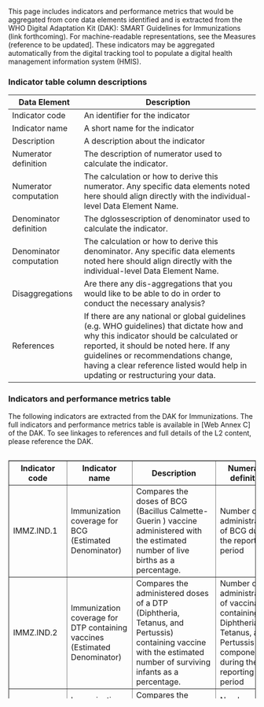 This page includes indicators and performance metrics that would be
aggregated from core data elements identified and is extracted from the WHO Digital Adaptation Kit (DAK): SMART Guidelines for Immunizations (link forthcoming). For machine-readable representations, see the Measures (reference to be updated].
These indicators may be aggregated automatically from the digital tracking tool to populate a
digital health management information system (HMIS). 

### Indicator table column descriptions

| Data Element | Description |
|----|----|
|Indicator code|An identifier for the indicator|
|Indicator name|A short name for the indicator|
|Description|A description about the indicator|
|Numerator definition|The description of numerator used to calculate the indicator.|
|Numerator computation|The calculation or how to derive this numerator. Any specific data elements noted here should align directly with the individual-level Data Element Name.|
|Denominator definition|The dglossescription of denominator used to calculate the indicator.|
|Denominator computation|The calculation or how to derive this denominator. Any specific data elements noted here should align directly with the individual-level Data Element Name.|
|Disaggregations|Are there any dis-aggregations that you would like to be able to do in order to conduct the necessary analysis?|
|References|If there are any national or global guidelines (e.g. WHO guidelines) that dictate how and why this indicator should be calculated or reported, it should be noted here. If any guidelines or recommendations change, having a clear reference listed would help in updating or restructuring your data.|

### Indicators and performance metrics table
The following indicators are extracted from the DAK for Immunizations. The full indicators and performance metrics table is available in [Web Annex C] of the DAK. To see linkages to references and full details of the L2 content, please reference the DAK. 

<div style=" width: 100%; height: 500px; overflow: scroll;">
  <table border="1" class="dataframe table table-striped table-bordered">
    <thead style="position: sticky;top: 0;z-index: 100;background-color: white;">
      <thead>
        <tr>
          <th>Indicator code</th>
          <th>Indicator name</th>
          <th>Description</th>
          <th>Numerator definition</th>
          <th>Numerator computation</th>
          <th>Denominator definition</th>
          <th>Denominator computation</th>
          <th>Disaggregation</th>
        </tr>
      </thead>
    <tbody>
      <tr>
        <td>IMMZ.IND.1</td>
        <td>Immunization coverage for BCG (Estimated Denominator)</td>
        <td>Compares the doses of BCG (Bacillus Calmette-Guerin ) vaccine administered with the estimated number of live births as a percentage.</td>
        <td>Number of administrations of BCG during the reporting period</td>
        <td>COUNT immunization events WHERE "vaccine code" is a "BCG Vaccine" (IMMZ.Z1.DE1) AND "status code" = completed AND "vaccine administration date" during reporting period</td>
        <td>Estimated number of live births.</td>
        <td>PARAMETER number of live births</td>
        <td>Administrative Area; Sex</td>
      </tr>
      <tr>
        <td>IMMZ.IND.2</td>
        <td>Immunization coverage for DTP containing vaccines (Estimated Denominator)</td>
        <td>Compares the administered doses of a DTP (Diphtheria, Tetanus, and Pertussis) containing vaccine with the estimated number of surviving infants as a percentage.</td>
        <td>Number of administrations of vaccinations containing a Diphtheria, Tetanus, and Pertussis component during the reporting period</td>
        <td>COUNT immunization events WHERE "vaccine code" is a DTP Vaccine (IMMZ.Z1.DE24) AND "status code" = completed AND vaccine "administration date" during reporting period</td>
        <td>Estimated number of surviving infants.</td>
        <td>PARAMETER surviving number of infants</td>
        <td>Dose Number - 1, 2, or 3; Age Group - &lt; 1 year or &gt;1 year; Administrative Area; Sex</td>
      </tr>
      <tr>
        <td>IMMZ.IND.3</td>
        <td>Immunization coverage for HepB containing vaccines birth dose (estimated denominator)</td>
        <td>Compares the administered doses of Hepatitis B (HepB) containing vaccine given at birth (dose sequence 0) with the number of live births.</td>
        <td>Number of administrations of vaccines containing a Hepatitis B component at birth (dose sequence 0)</td>
        <td>COUNT immunization events WHERE "vaccine code" is a HepB vaccine (IMMZ.Z1.DE6) AND "status code" = completed AND vaccine "administration date" during reporting period AND "dose number" = 0</td>
        <td>Estimated number of live births.</td>
        <td>PARAMETER number of live births</td>
        <td>Age Group - &lt;24 hours of Birth, &lt; 2 weeks; Administrative Area; Sex</td>
      </tr>
      <tr>
        <td>IMMZ.IND.4</td>
        <td>Immunization coverage for HepB containing vaccines (Estimated Denominator)</td>
        <td>Compares the administered doses of Hepatitis B (HepB) containing vaccine with the estimated number of live births (if dose sequence is 1 or 2) or number of surviving infants (for dose 3 - if given)</td>
        <td>Number of administrations of vaccinations containing a Hepatitis B component.</td>
        <td>COUNT immunization events WHERE "vaccine code" is a HepB vaccine (IMMZ.Z1.DE6) AND "status code" = completed AND vaccine "administration date" during reporting period AND "dose number" &gt; 0</td>
        <td>Estimated number of surviving infants</td>
        <td>PARAMETER number of surviving infants (see comments)</td>
        <td>Dose Sequence - 1, 2, or 3; Age Group - &lt;1 year or &gt; 1year; Administrative Area; Sex</td>
      </tr>
      <tr>
        <td>IMMZ.IND.5</td>
        <td>Immunization coverage for inactivated polio containing vaccine (Estimated Denominator)</td>
        <td>Compares the administered doses of Inactivated Polio Virus (IPV) containing vaccines with the estimated number of surviving infants expressed as a percentage.</td>
        <td>Number of administrations of vaccinations using an inactivated polio vaccine (IPV) during the reporting period.</td>
        <td>COUNT immunization events WHERE "vaccine code" is a Inactivated Polio Vaccine (IMMZ.Z1.DE25) AND "status code" = completed AND vaccine "administration date" during reporting period</td>
        <td>Estimated number of surviving infants</td>
        <td>PARAMETER surviving number of infants</td>
        <td>Dose sequence - 1, 2, or 3; Age Group - &lt; 1 year or &gt; 1 year; Administrative Area; Sex</td>
      </tr>
      <tr>
        <td>IMMZ.IND.6</td>
        <td>Immunization coverage for oral polio containing vaccine birth doses (Estimated Denominator)</td>
        <td>Compares the administered doses of Oral Polio Virus (OPV) containing vaccines given at birth (dose sequence 0) with the number of live births. This indicator should only be used in contexts where an OPV birth dose is administered.</td>
        <td>Number of administrations of vaccinations using an oral polio vaccine (OPV) where the dose sequence is 0 (birth dose) during the reporting period.</td>
        <td>COUNT immunization events WHERE "vaccine code" is an Oral Polio Vaccine (IMMZ.Z1.DE26) AND "status code" = completed AND vaccine "administration date" during reporting period AND "dose number" = 0</td>
        <td>Estimated number of live births.</td>
        <td>PARAMETER number of live births</td>
        <td>Age Group - &lt;24 hours of birth, &lt; 2 weeks; Administrative Area; Sex</td>
      </tr>
      <tr>
        <td>IMMZ.IND.7</td>
        <td>Immunization coverage for non-birth doses of oral polio containing vaccine (Estimated Denominator)</td>
        <td>Compares the administered doses of Oral Polio Virus (OPV) containing vaccines which are non-birth doses (dose sequence &gt; 0) with the estimated number of surviving infants expressed as a percentage.</td>
        <td>Number of administrations of vaccinations using an oral polio vaccine (OPV) where the dose sequence &gt; 0, during the reporting period.</td>
        <td>COUNT immunization events WHERE "vaccine code" is an Oral Polio Vaccine (IMMZ.Z1.DE26) AND "status code" = completed AND vaccine "administration date" during reporting period AND "dose number" &gt; 0</td>
        <td>Estimated number of surviving infants</td>
        <td>PARAMETER surviving number of infants</td>
        <td>Dose sequence - 1, 2, or 3; Age Group - &lt; 1 year or &gt; 1 year; Administrative Area; Sex</td>
      </tr>
      <tr>
        <td>IMMZ.IND.8</td>
        <td>Immunization coverage for Measles containing vaccine (Estimated Denominator)</td>
        <td>Compares the administered doses of Measles Containing Vaccines (MCV) with the estimated number of surviving infants (if dose 1) or a country supplied denominator (if dose 2) expressed as a percentage.</td>
        <td>Number of administrations of vaccinations containing a Measles component during reporting period</td>
        <td>COUNT immunization events WHERE "vaccine code" is a Measles vaccine (IMMZ.Z1.DE9) and "status code" = completed and vaccine "administration date" during reporting period</td>
        <td>Estimated number of surviving infants (for dose 1) and country supplied denominator for dose sequence 2 (see comments)</td>
        <td>PARAMETER number of surviving infants (if Dose Sequence = 1) or PARAMETER of country supplied denominator (if Dose Sequence = 2)</td>
        <td>Dose Sequence - 1, 2; Age Group - &lt; 1 year or &gt; 1 year; Administrative Area; Sex</td>
      </tr>
      <tr>
        <td>IMMZ.IND.9</td>
        <td>Immunization coverage for HPV (Estimated Denominator)</td>
        <td>Compares the administered doses of Human Papillomavirus (HPV) containing vaccines with the country specified denominator for HPV coverage expressed as a percentage.</td>
        <td>Number of administrations of vaccines containing an HPV component during reporting period</td>
        <td>COUNT immunization events WHERE "vaccine code" is a HPV vaccine (IMMZ.Z1.DE7) AND "status code" = completed AND vaccine "administration date" during reporting period</td>
        <td>Country defined target population (see comments)</td>
        <td>PARAMETER country defined target population.</td>
        <td>Dose Sequence - 1, 2, or 3; Age Group - &lt;= 9 years, 9 - 14 years, &gt;= 15 years; Administrative Area; Sex</td>
      </tr>
      <tr>
        <td>IMMZ.IND.10</td>
        <td>Immunization coverage for Meningococcal containing vaccine (Estimated Denominator)</td>
        <td>Compares the administered doses of Meningococcal containing vaccine with the number of estimated surviving infants expressed as a percentage.</td>
        <td>Number of administrations of vaccines containing an Meningococcal component during reporting period</td>
        <td>COUNT immunization events WHERE "vaccine code" is a Meningococcal vaccine (IMMZ.Z1.DE10) AND "status code" = completed AND vaccine "administration date" during reporting period 3</td>
        <td>Estimated number of surviving infants</td>
        <td>PARAMETER number of surviving infants</td>
        <td>Dose Sequence - 1 or 2; Age Group - &lt; 1 year or &gt; 1 year; Administrative Area; Sex</td>
      </tr>
      <tr>
        <td>IMMZ.IND.11</td>
        <td>Immunization coverage for Pneumococcal containing vaccine (Estimated Denominator)</td>
        <td>Compares the administered doses of Pneumococcal containing vaccine with the number of surviving infants (with the exception of final dose which is country supplied denominator definition) expressed as a percentage</td>
        <td>Number of administrations of vaccines containing an Pneumococcal component during the reporting period.</td>
        <td>COUNT immunization events WHERE "vaccine code" is a Pneumococcal vaccine (IMMZ.Z1.DE13) AND "status code" = completed AND vaccine "administration date" during reporting period</td>
        <td>Estimated number of surviving infants (dose 1 and 2) or country supplied denominator definition (dose 3)</td>
        <td>PARAMETER number of surviving infants and PARAMETER of country supplied denominator (if dose sequence = 3)</td>
        <td>Dose Sequence - 1, 2, or 3; Age Group - &lt; 1 year or &gt; 1 year; Administrative Area; Sex</td>
      </tr>
      <tr>
        <td>IMMZ.IND.12</td>
        <td>Immunization coverage for Hemophilus containing vaccine (Estimated Denominator)</td>
        <td>Compares the administered doses of Haemophilus containing vaccine with the estimated number of surviving infants expressed as a percentage</td>
        <td>Number of administrations of vaccines containing an Haemophilus component during the reporting period.</td>
        <td>COUNT immunization events WHERE "vaccine code" is a Haemophilus vaccine (IMMZ.Z1.DE4) AND "status code" = completed AND vaccine "administration date" during reporting period</td>
        <td>Estimated number of surviving infants</td>
        <td>PARAMETER number of surviving infants.</td>
        <td>Age Group - &lt;1 year or &gt; 1 year; Administrative Area; Sex</td>
      </tr>
      <tr>
        <td>IMMZ.IND.13</td>
        <td>Immunization coverage for Rotavirus containing vaccines (Estimated Denominator)</td>
        <td>Compares the administered doses of rotavirus containing vaccine with the number of surviving infants expressed as a percentage</td>
        <td>Number of administrations of vaccines containing a rotavirus component during reporting period.</td>
        <td>COUNT immunization events WHERE "vaccine code" is a Rotavirus vaccine (IMMZ.Z1.DE16) AND "status code" = completed AND vaccine "administration date" during reporting period</td>
        <td>Estimated number of surviving infants</td>
        <td>PARAMETER number of surviving infants</td>
        <td>Dose Sequence - 1, 2, or 3; Age Group - &lt; 1 year or &gt; 1 year; Administrative Area; Sex</td>
      </tr>
      <tr>
        <td>IMMZ.IND.14</td>
        <td>Immunization coverage for Rubella containing vaccines (RCV) (Estimated Denominator)</td>
        <td>Compares the administered doses of rubella containing vaccine (RCV) with a country specified denominator expressed as a percentage.</td>
        <td>Number of administrations of vaccines containing a Rubella component during reporting period</td>
        <td>COUNT immunization events WHERE "vaccine code" is a Rubella vaccine (IMMZ.Z1.DE17) AND "status code" = completed AND vaccine "administration date" during reporting period</td>
        <td>Country defined target population (see comments)</td>
        <td>PARAMETER country defined target population.</td>
        <td>Age Group - &lt; 9 months, 9 - 18 months, 18 months - 15 years, &gt; 15 years; Administrative Area; Sex</td>
      </tr>
      <tr>
        <td>IMMZ.IND.15</td>
        <td>Immunization coverage for Varicella vaccinations (Estimated Denominator)</td>
        <td>Compares the administered doses of varicella containing vaccine with a country specified denominator expressed as a percentage.</td>
        <td>Number of administrations of vaccines containing a varicella component during reporting period</td>
        <td>COUNT immunization events WHERE "vaccine code" is a Varicella vaccine (IMMZ.Z1.DE22) AND "status code" = completed AND vaccine "administration date" during reporting period</td>
        <td>Country defined denominator (no guidance on JRF)</td>
        <td>PARAMETER country defined target population.</td>
        <td>Dose Sequence - 1 or 2; Age Group - &lt; 12 months, 12 - 18 months, 18 - 36 months, 36 months - 12 years or &gt; 12 years; Administrative Area; Sex</td>
      </tr>
      <tr>
        <td>IMMZ.IND.16</td>
        <td>Immunization coverage for Diphtheria containing vaccine boosters (Estimated Denominator)</td>
        <td>Compares the administered booster doses (4, 5, 6) for diphtheria containing vaccine with a country specified denominator expressed as a percentage.</td>
        <td>Number of administrations of booster vaccines containing a diphtheria component during the reporting period.</td>
        <td>COUNT immunization events WHERE "vaccine code" is a Diphtheria vaccine (IMMZ.Z1.DE3) AND "status code" = completed AND vaccine "administration date" during reporting period AND "dose number" &gt; 3</td>
        <td>Country defined target population (see comments)</td>
        <td>PARAMETER country defined target population.</td>
        <td>Dose Sequence - 4, 5, or 6; Administrative Area; Sex</td>
      </tr>
      <tr>
        <td>IMMZ.IND.17</td>
        <td>Immunization coverage for Pertussis containing vaccine boosters (Estimated Denominator)</td>
        <td>Compares the administered booster dose of pertussis containing vaccine (dose 4) with a country specified denominator expressed as a percentage.</td>
        <td>Number of administrations of booster vaccine containing a pertussis component during the reporting period</td>
        <td>COUNT immunization events WHERE "vaccine code" is a Pertussis vaccine (IMMZ.Z1.DE12) AND "status code" = completed AND vaccine "administration date" during reporting period AND "dose number" &gt; 3</td>
        <td>Country defined target population.</td>
        <td>PARAMETER country defined target population.</td>
        <td>Administrative Area; Sex</td>
      </tr>
      <tr>
        <td>IMMZ.IND.18</td>
        <td>Immunization coverage for Tetanus containing vaccine boosters (Estimated Denominator)</td>
        <td>Compares the administered booster dose of tetanus containing vaccines (doses 4, 5, 6) with a country specified denominator expressed as a percentage</td>
        <td>Number of administrations of booster containing tetanus component during the reporting period.</td>
        <td>COUNT immunization events WHERE "vaccine code" is a Tetanus vaccine (IMMZ.Z1.DE19) AND "status code" = completed AND vaccine "administration date" during reporting period AND "dose number" &gt; 3</td>
        <td>Country defined target population.</td>
        <td>PARAMETER country defined target population.</td>
        <td>Dose Sequence - 4, 5, or 6; Administrative Area; Sex</td>
      </tr>
      <tr>
        <td>IMMZ.IND.19</td>
        <td>Immunization coverage for Yellow Fever vaccine (Estimated Denominator)</td>
        <td>Compares the administered dose of yellow fever vaccine with the number of surviving infants.</td>
        <td>Number of administrations of vaccines containing a yellow fever component during reporting period.</td>
        <td>COUNT immunization events WHERE "vaccine code" is a Yellow Fever vaccine (IMMZ.Z1.DE23) AND "status code" = completed AND vaccine "administration date" during reporting period</td>
        <td>Number of surviving infants</td>
        <td>PARAMETER number of surviving infants</td>
        <td>Administrative Area; Sex</td>
      </tr>
      <tr>
        <td>IMMZ.IND.20</td>
        <td>Immunization coverage for Japanese Encephalitis vaccines (Estimated Denominator)</td>
        <td>Compares the administered doses of Japanese encephalitis vaccines with a country specified target population expressed as a percentage.</td>
        <td>Number of administrations of vaccines which contain Japanese encephalitis component during the reporting period.</td>
        <td>COUNT immunization events WHERE "vaccine code" is a Japanese Encephalitis vaccine (IMMZ.Z1.DE8) AND "status code" = completed and vaccine "administration date" during reporting period</td>
        <td>Country defined target population.</td>
        <td>PARAMETER country defined target population.</td>
        <td>Administrative Area; Sex</td>
      </tr>
      <tr>
        <td>IMMZ.IND.21</td>
        <td>Immunization coverage for Typhoid vaccines (Estimated Denominator)</td>
        <td>Compares the administered doses of Typhoid vaccines with a country defined target population expressed as a percentage.</td>
        <td>Number of administrations of vaccines which contain a typhoid component during the reporting period.</td>
        <td>COUNT immunization events WHERE "vaccine code" is a Typhoid vaccine (IMMZ.Z1.DE21) AND "status code" = completed AND vaccine "administration date" during reporting period</td>
        <td>Country defined target population.</td>
        <td>PARAMETER country defined target population.</td>
        <td>Dose Sequence - 1, 2, or 3; Administrative Area; Sex</td>
      </tr>
      <tr>
        <td>IMMZ.IND.22</td>
        <td>Immunization coverage for seasonal influenza (Estimated Denominator)</td>
        <td>Compares the administered doses of seasonal influenza vaccines with country defined target population (at risk) expressed as a percentage</td>
        <td>Number of administrations of seasonal influenza vaccines during reporting period.</td>
        <td>COUNT immunization events WHERE "vaccine code" is a Seasonal Influenza vaccine (IMMZ.Z1.DE18) AND "status code" = completed AND vaccine "administration date" during reporting period</td>
        <td>Country defined target population of at-risk individuals.</td>
        <td>PARAMETER country defined target population.</td>
        <td>Age Group - &lt; 1 year, &lt; 15 year, or &gt; 60 year; Administrative Area; Sex</td>
      </tr>
      <tr>
        <td>IMMZ.IND.23</td>
        <td>Dropout Rate of DTP1 to DTP3 (using Aggregate Calculation4)</td>
        <td>Indicates the aggregate dropout rate of DTP (Diphtheria Tetanus and Pertussis) containing vaccines protocol (children who started the dose series but did not finish).-----The indicator compares the number of administrations of first dose of DTP containing vaccines (DTP1) minus the number of administrations of the final dose (DTP3) protocol divided by the number of administrations of first dose (DTP1 - DTP3 / DTP1)</td>
        <td>Number of administrations of DTP1 administered during reporting period minus the number of administrations of DTP3 administered during report period</td>
        <td>COUNT immunization events WHERE "vaccine code" is a DTP vaccine (IMMZ.Z1.DE24) AND dose number (IMMZ.G1.DE34) = 1 AND "status code" = complete AND vaccine "administration date" during reporting period-----SUBTRACT-----COUNT immunization events WHERE "vaccine code" is a DTP vaccine (IMMZ.Z1.DE24) AND dose number (IMMZ.G1.DE34) = 3 AND "status code" = complete AND vaccine "administration date" during reporting period</td>
        <td>Number of doses of DTP1 administered</td>
        <td>COUNT immunization events WHERE "vaccine code" is a DTP vaccine (IMMZ.Z1.DE24) AND dose number (IMMZ.G1.DE34) = 1 AND "status code" = complete AND vaccine "administration date" during reporting period</td>
        <td>Administrative Area</td>
      </tr>
      <tr>
        <td>IMMZ.IND.24</td>
        <td>Dropout Rate of BCG to MCV1 (using Aggregate Calculation4)</td>
        <td>Indicates the aggregate dropout rate of children which have received BCG (Bacillus Calmette-Guerin) at birth those who have started the MCV (measles containing vaccines) series using an aggregate calculation method.-----The indicator compares the number of administration of BCG minus the number of administration of MCV1 divided by the number of BCG vaccinations (BCG - MCV1 / BCG)</td>
        <td>The number of doses of MCV1 administered during reporting period minus the number of BCG doses administered during reporting period</td>
        <td>COUNT immunization events WHERE vaccine code (IMMZ.Z1.DE4) is a BCG vaccine (IMMZ.Z1.DE1) AND "status code" = complete AND vaccine "administration date" during reporting period-----SUBTRACT-----COUNT immunization events WHERE "vaccine code" is a measles containing vaccine (IMMZ.Z1.DE9) AND "dose number" = 1 AND "status code" = complete AND "administration date" during reporting period</td>
        <td>Number of doses of BCG administered during reporting period.</td>
        <td>COUNT immunization events WHERE "vaccine code" is a BCG vaccine (IMMZ.Z1.DE1) AND "status code" = complete AND vaccine "administration date" during reporting period</td>
        <td>Administrative Area</td>
      </tr>
      <tr>
        <td>IMMZ.IND.25</td>
        <td>Dropout Rate of MCV1 to MCV2 (using Aggregate Calculation4)</td>
        <td>Indicates the aggregate dropout rate of children in the MCV (Measles Containing Vaccine) protocol (those that have received MCV dose 1 but not MCV dose 2).-----The indicator compares the number of administrations of MCV dose 1 minus the number of administration of MCV2 divided by the number of MCV1 vaccinations (MCV1 - MCV2 / MCV1)</td>
        <td>The number of first doses of measles containing vaccine administered during reporting period minus the number of last doses of measles containing vaccine during the report period</td>
        <td>COUNT immunization events WHERE vaccine code (IMMZ.Z1.DE4) is a measles containing vaccine (IMMZ.Z1.DE9) AND "dose number" = 1 AND vaccine "administration date" during reporting period and "status code" = complete-----SUBTRACT-----COUNT immunization events WHERE "vaccine code" is a measles containing vaccine (IMMZ.Z1.DE9) AND "dose number" = 3 and "status code" = complete and vaccine "administration date" during reporting period</td>
        <td>Number of first doses of measles containing vaccine administered during the reporting period.</td>
        <td>COUNT immunization events WHERE "vaccine code" is a measles containing vaccine (IMMZ.Z1.DE9) AND "status code" = complete AND "dose number" = 1 AND vaccine "administration date" during reporting period</td>
        <td>Administrative Area</td>
      </tr>
      <tr>
        <td>IMMZ.IND.26</td>
        <td>Closed vial wastage rate</td>
        <td>The closed vial wastage rate is used to measure percentage of doses of vaccine which were spoiled during the reporting period due to expiry, freezing, breakage, etc.-----This indicator is used to compare performance of management. Implementers may provide codified reasons for further disaggregation (i.e. monitoring what specifically is causing wastage in the system)</td>
        <td>Number of doses in closed vials of vaccine product that were discarded (for example: expired, vaccine vial monitoring (VVM) state, freezing, breakage, etc.)</td>
        <td>COUNT number of disposed vials of vaccine product.</td>
        <td>Total number of doses vaccine product received and available for use during the reporting period.</td>
        <td>COUNT number of total vials of vaccine product received and available for use.</td>
        <td>Vaccine Code - BCG, OPV, etc.; Type of Spoilage (Broken, Heat Exposure/VVM, Expiry); Facility Administrative Area</td>
      </tr>
      <tr>
        <td>IMMZ.IND.27</td>
        <td>Open vial wastage rate</td>
        <td>The open vial wastage rate is used to measure the percentage of doses of vaccine that were opened, but discarded due to under-utilization. For example, a 5 dose vile of an antigen may be thrown out after only 2 administrations of the vaccine, indicating an open vial wastage of 3 doses.</td>
        <td>Total number of doses used (starting balance of doses + supplied doses - ending balance doses) minus total number of doses administered to patients.-----Starting Balance = The number of doses available for immunization at the start of day or session.----- Supplied Doses = The number of doses which were received or added to the stock during the day or session.----- Ending Balance = The number of doses which were left at the end of the day or session</td>
        <td>(Starting Balance + Supplied Doses - Ending Balance) - COUNT of persons who were administered the vaccine</td>
        <td>The total number of doses used (i.e. consumed) during the day or vaccination session.</td>
        <td>Starting Balance + Supplied Doses - Ending Balance</td>
        <td>Vaccine (BCG, OPV, etc.); Facility Administrative Area</td>
      </tr>
      <tr>
        <td>IMMZ.IND.28</td>
        <td>Availability of vaccine stock and supplies</td>
        <td>The proportion of clinics which have had no stock outs for vaccine or injection supplies when they are demanded/required.</td>
        <td>The number of vaccination clinics which had no stock outs for the reporting period (i.e. they were able to fully meet all vaccine demand)</td>
        <td>COUNT of facilities which were able to fulfill all vaccination activities.</td>
        <td>Total number of facilities.</td>
        <td>COUNT all facilities in the region</td>
        <td>Facility Administrative Area</td>
      </tr>
      <tr>
        <td>IMMZ.IND.29</td>
        <td>Functional status of cold-chain storage equipment</td>
        <td>The proportion of refrigerators which are functional within a clinic.</td>
        <td>The number of functional refrigerators in the clinic.</td>
        <td>COUNT refrigerators which are functional during the reporting period</td>
        <td>The number of refrigerators which are present in the clinic.</td>
        <td>COUNT total refrigerators (regardless of status)</td>
        <td>Facility Administrative Area</td>
      </tr>
      <tr>
        <td>IMMZ.IND.30</td>
        <td>Adverse Event Following Immunization (AEFI) case rate</td>
        <td>Clinics should report adverse events (reported and confirmed) to the central authority.-----This should be tracked as an aggregate tally (which should indicate the severity, and optionally the manifestation such as rash, vomiting, etc.), with severe cases being reported using case reporting forms, and should include an analysis of whether the AEFI was a direct result (confirmed) of vaccination or not (suspected). Serious cases are those which involved hospitalization, disability, or death.-----Investigation of AEFI events can lead to withdrawal of the vaccine from the market, or inform further guidance on administration of a particular antigen/product.</td>
        <td>Number of persons which have received a vaccine dose, and have reported an adverse event</td>
        <td>COUNT immunization events WHERE reaction detail (IMMZ.G1.DE23) is present AND vaccine "administration date" during reporting period</td>
        <td>The total number of doses administered to patients of the product.</td>
        <td>COUNT number of immunization events WHERE vaccine "administration date" during reporting period</td>
        <td>Vaccine Code - BCG, OPV, etc.; Vaccine Manufacturer; Reaction Severity - Severe, Non-Severe, etc.; Administrative Area; Reaction Manifestation - Rash, Vomiting, etc.</td>
      </tr>
      <tr>
        <td>IMMZ.IND.31</td>
        <td>Immunization session completion rates</td>
        <td>This indicator allows for supervisors to follow-up on planned and completed immunization sessions - which can give an indication of planning, operational or budget issues at a facility.</td>
        <td>The number of conducted immunization sessions performed at the facility.</td>
        <td>COUNT number of vaccination sessions</td>
        <td>The planned number of vaccination sessions for a facility.</td>
        <td>COUNT number of planned sessions</td>
        <td>Facility; Facility Administrative Area</td>
      </tr>
      <tr>
        <td>IMMZ.IND.56</td>
        <td>Number of healthcare workers vaccinated with a complete COVID-19 primary series (Estimated Denominator)</td>
        <td>The proportion of healthcare workers (as defined by the country) that were vaccinated with a complete COVID-19 primary series (Dose Sequence 1 or 2, depending on the product).</td>
        <td>Number of healthcare workers (as defined by the country) who have received a completed COVID-19 primary series (Dose Sequence 1 or 2, depending on the product) during the reporting period.</td>
        <td>COUNT patients-----AND EXISTS (observation WHERE "valueCodeableConcept.code" is in "healthcare worker roles")-----AND EXISTS (immunization events WHERE "vaccine code" is a COVID-19 vaccine (IMMZ.Z1.DE30) AND "status code" = completed AND vaccine "administration date" during reporting period)</td>
        <td>Estimated total number of healthcare workers----- Country-defined list of healthcare worker roles</td>
        <td>PARAMETER total number of healthcare workers----- PARAMETER healthcare worker roles</td>
        <td>Dose sequence - 1 or 2; Occupation - Healthcare Worker; Administrative Area</td>
      </tr>
      <tr>
        <td>IMMZ.IND.57</td>
        <td>Number of healthcare workers vaccinated with at least one COVID-19 booster (Estimated Denominator)</td>
        <td>The proportion of healthcare workers (as defined by the country) that were vaccinated with at least one COVID-19 booster (Dose Sequence 2 or 3 depending on the product).</td>
        <td>Number of healthcare workers (as defined by the country) who have received at lease one COVID-19 booster (Dose Sequence 2 or 3, depending on the product) during the reporting period.</td>
        <td>COUNT patients-----AND EXISTS (observation WHERE "valueCodeableConcept.code" is in "healthcare worker roles")-----AND EXISTS (immunization events WHERE "vaccine code" is a COVID-19 vaccine (IMMZ.Z1.DE30) AND "status code" = completed AND "dose number" &gt; 2 AND vaccine "administration date" during reporting period)</td>
        <td>Estimated total number of healthcare workers----- Country-defined list of healthcare worker roles</td>
        <td>PARAMETER total number of healthcare workers----- PARAMETER healthcare worker roles</td>
        <td>Dose sequence - 2 or 3; Occupation - Healthcare Worker; Administrative Area</td>
      </tr>
      <tr>
        <td>IMMZ.IND.58</td>
        <td>Number of older adults vaccinated with a complete COVID-19 primary series (Estimated Denominator)</td>
        <td>The proportion of older adults (as defined by the country) that were vaccinated with a complete COVID-19 primary series (Dose Sequence 1 or 2, depending on the product).</td>
        <td>Number of older adults (as defined by the country) who have received a completed COVID-19 primary series (Dose Sequence 1 or 2, depending on the product) during the reporting period.</td>
        <td>COUNT patients WHERE patient.age &gt;= "age of older population defined by country"-----AND EXISTS (immunization event WHERE "vaccine code" is a COVID-19 vaccine (IMMZ.Z1.DE30) AND "status code" = completed AND vaccine "administration date" during reporting period)</td>
        <td>Estimated total number of older adults</td>
        <td>PARAMETER total number of older adults----- PARAMETER age of older population defined by country</td>
        <td>Dose sequence - 1 or 2; Age Group - &gt; "age of older population defined by country"; Administrative Area</td>
      </tr>
      <tr>
        <td>IMMZ.IND.59</td>
        <td>Number of older persons vaccinated with at least one COVID-19 booster (Estimated Denominator)</td>
        <td>The proportion of older adults (as defined by the country) that were vaccinated with at least one COVID-19 booster (Dose Sequence 2 or 3 depending on the product).</td>
        <td>Number of older adults (as defined by the country) who have received at lease one COVID-19 booster (Dose Sequence 2 or 3, depending on the product) during the reporting period.</td>
        <td>COUNT patients WHERE patient.age &gt;= "age of older population defined by country"-----AND EXISTS (immunization event WHERE "vaccine code" is a COVID-19 vaccine (IMMZ.Z1.DE30) AND "status code" = completed AND "dose number" &gt; 2 AND vaccine "administration date" during reporting period)</td>
        <td>Estimated total number of older adults</td>
        <td>PARAMETER total number of older adults----- PARAMETER age of older population defined by country</td>
        <td>Dose sequence - 2 or 3; Age Group - &gt; "age of older population defined by country"; Administrative Area</td>
      </tr>
      <tr>
        <td>IMMZ.IND.60</td>
        <td>Number of persons vaccinated with a complete COVID-19 primary series (Estimated Denominator)</td>
        <td>The proportion of persons (as defined by the country) that were vaccinated with a complete COVID-19 primary series (Dose Sequence 1 or 2, depending on the product).</td>
        <td>Number of persons (as defined by the country) who have received a completed COVID-19 primary series (Dose Sequence 1 or 2, depending on the product) during the reporting period.</td>
        <td>COUNT patients-----AND EXISTS (immunization event WHERE "vaccine code" is a COVID-19 vaccine (IMMZ.Z1.DE30) AND "status code" = completed AND vaccine "administration date" during reporting period)</td>
        <td>Estimated total population</td>
        <td>PARAMETER total population</td>
        <td>Dose sequence - 1 or 2; Administrative Area</td>
      </tr>
      <tr>
        <td>IMMZ.IND.61</td>
        <td>Number of persons vaccinated with at least one COVID-19 booster (Estimated Denominator)</td>
        <td>The proportion of persons (as defined by the country) that were vaccinated with at least one COVID-19 booster (Dose Sequence 2 or 3 depending on the product).</td>
        <td>Number of persons (as defined by the country) who have received at lease one COVID-19 booster (Dose Sequence 2 or 3, depending on the product) during the reporting period.</td>
        <td>COUNT patients-----AND EXISTS (immunization event WHERE "vaccine code" is a COVID-19 vaccine (IMMZ.Z1.DE30) AND "status code" = completed AND "dose number" &gt; 2 AND vaccine "administration date" during reporting period)</td>
        <td>Estimated total population</td>
        <td>PARAMETER total population</td>
        <td>Dose sequence - 2 or 3; Administrative Area</td>
      </tr>
      <tr>
        <td>IMMZ.IND.62</td>
        <td>Number of persons living in areas in need of humanitarian assistance that were vaccinated with a complete COVID-19 primary series (Estimated Denominator)</td>
        <td>The proportion of persons living in areas in need of humanitarian assistance (as defined by the country) that were vaccinated with a complete COVID-19 primary series (Dose Sequence 1 or 2, depending on the product).</td>
        <td>Number of persons living in areas in need of humanitarian assistance (as defined by the country) who have received a completed COVID-19 primary series (Dose Sequence 1 or 2, depending on the product) during the reporting period.</td>
        <td>COUNT patients-----AND EXISTS (immunization event WHERE "vaccine code" is a COVID-19 vaccine (IMMZ.Z1.DE30) AND "status code" = completed AND vaccine "administration location" is in "locations in need of humanitarian assistance" AND vaccine "administration date" during reporting period)</td>
        <td>Estimated total number of persons living in areas in need of humanitarian assistance----- Estimated locations in need of humanitarian assistance</td>
        <td>PARAMETER total number of persons living in areas in need of humanitarian assistance----- PARAMETER locations in need of humanitarian assistance</td>
        <td>Dose sequence - 1 or 2; Administrative Area</td>
      </tr>
      <tr>
        <td>IMMZ.IND.63</td>
        <td>Number of persons living in areas in need of humanitarian assistance that were vaccinated with at least one COVID-19 booster (Estimated Denominator)</td>
        <td>The proportion of persons living in areas in need of humanitarian assistance (as defined by the country) that were vaccinated with at least one COVID-19 booster (Dose Sequence 2 or 3 depending on the product).</td>
        <td>Number of persons living in areas in need of humanitarian assistance (as defined by the country) who have received at lease one COVID-19 booster (Dose Sequence 2 or 3, depending on the product) during the reporting period.</td>
        <td>COUNT patients-----AND EXISTS (immunization event WHERE "vaccine code" is a COVID-19 vaccine (IMMZ.Z1.DE30) AND "status code" = completed vaccine "administration location" is in "locations in need of humanitarian assistance" AND "dose number" &gt; 2 AND vaccine "administration date" during reporting period)</td>
        <td>Estimated total number of persons living in areas in need of humanitarian assistance----- Estimated locations in need of humanitarian assistance</td>
        <td>PARAMETER total number of persons living in areas in need of humanitarian assistance----- PARAMETER locations in need of humanitarian assistance</td>
        <td>Dose sequence - 2 or 3; Administrative Area</td>
      </tr>
      <tr>
        <td colspan="3">Indicators Using Computed / Actual Denominators (based on computed Immunization Recommendations)</td>
        <td></td>
        <td></td>
        <td></td>
        <td></td>
        <td></td>
      </tr>
      <tr>
        <td>IMMZ.IND.32</td>
        <td>Immunization coverage for BCG (Computed Denominator)</td>
        <td>Compares the administered doses of BCG vaccine with the actual number of registered, surviving infants expressed as a percentage.</td>
        <td>Number of registered patients administered BCG during reporting period</td>
        <td>COUNT patients WHERE "date of birth" during reporting period-----AND EXISTS (immunization event WHERE "vaccine code" is BCG vaccine (IMMZ.Z1.DE1) AND vaccine "administration date" during reporting period AND "status code" = complete)</td>
        <td>Number of registered, surviving infants born during reporting period.</td>
        <td>COUNT patients WHERE "date of birth" during reporting period AND not deceased5.</td>
        <td>Administrative Area; Sex</td>
      </tr>
      <tr>
        <td>IMMZ.IND.33</td>
        <td>Immunization coverage for DTP containing vaccines (Computed Denominator)</td>
        <td>Compares the administered doses of a DTP containing vaccine with the registered number of surviving infants expressed as a percentage.</td>
        <td>Number of patients administered DTP containing vaccines during reporting period.</td>
        <td>COUNT patients WHERE age &lt; 12 months AND not deceased-----AND EXISTS (immunization event WHERE "vaccine code" is a DTP vaccine (IMMZ.Z1.DE24) and "status code" = complete AND vaccine "administration date" during reporting period)</td>
        <td>Number of registered, surviving infants whose age is less than 12 months during reporting period.</td>
        <td>COUNT patients WHERE age &lt; 12 months AND not deceased5</td>
        <td>Dose Number - 1, 2, or 3; Age Group - &lt; 1 year or &gt;1 year; Administrative Area; Sex</td>
      </tr>
      <tr>
        <td>IMMZ.IND.34</td>
        <td>Immunization coverage for non-birth dose HepB containing vaccines (Computed Denominator)</td>
        <td>Compares the administered non-birth doses of HebB containing vaccines with the number of registered, surviving infants expressed as a percentage.</td>
        <td>Number of patients administered a non-birth dose of Hepatitis B component vaccine during reporting period.</td>
        <td>COUNT patients WHERE age &lt; 12 months AND not deceased-----AND EXISTS (immunization event WHERE vaccine code (IMMZ.G1.DE4) is a HepB vaccine (IMMZ.Z1.DE6) AND "status code" = complete AND vaccine "administration date" during reporting period AND "dose number" &gt; 0)</td>
        <td>Number of registered, surviving infants whose ages is less than 12 months during reporting period.</td>
        <td>COUNT patients WHERE age &lt; 12 months AND not deceased5</td>
        <td>Dose Sequence - 1, 2, or 3; Age Group - &lt;1 year or &gt; 1year; Administrative Area; Sex</td>
      </tr>
      <tr>
        <td>IMMZ.IND.35</td>
        <td>Immunization coverage for inactivated polio containing vaccine (Computed Denominator)</td>
        <td>Compares the administered doses of inactive polio containing vaccines with the number of registered surviving infants expressed as a percentage.</td>
        <td>Number of patients administered an Inactivated Polio Vaccine during the reporting period.</td>
        <td>COUNT patients WHERE age &lt; 12 months AND not deceased-----AND EXISTS (immunization event WHERE "vaccine code" is an Inactivated Polio Vaccine (IMMZ.Z1.DE25) AND "status code" = complete AND vaccine "administration date" during reporting period)</td>
        <td>Number of registered, surviving infants.</td>
        <td>COUNT patients WHERE age &lt; 12 months AND not deceased5</td>
        <td>Dose sequence - 1, 2, or 3; Age Group - &lt; 1 year or &gt; 1 year; Administrative Area; Sex</td>
      </tr>
      <tr>
        <td>IMMZ.IND.36</td>
        <td>Immunization coverage for Measles containing vaccine (Computed Denominator)</td>
        <td>Compares the administered doses of measles containing vaccines with the number of registered surviving infants.</td>
        <td>Number of patient administered a Measles component vaccine during the reporting period.</td>
        <td>COUNT patients WHERE age &lt; 12 months AND not deceased5-----AND EXISTS (immunization event WHERE "vaccine code" is a Measles vaccine (IMMZ.Z1.DE9) and "status code" = complete AND vaccine "administration date" during reporting period)</td>
        <td>Number of registered, surviving infants.</td>
        <td>COUNT patients WHERE age &lt; 12 months AND not deceased5</td>
        <td>Dose Sequence - 1, 2; Age Group - &lt; 1 year or &gt; 1 year; Administrative Area; Sex</td>
      </tr>
      <tr>
        <td>IMMZ.IND.37</td>
        <td>Immunization coverage for HPV (Computed Denominator)</td>
        <td>Compares the administered doses of HPV vaccines with the number of patients which have an immunization recommendation for HPV vaccine</td>
        <td>Number of patients administered an HPV vaccine during the reporting period.</td>
        <td>COUNT patients WHERE not deceased5-----AND EXISTS (immunization event WHERE "vaccine code" is an HPV vaccine (IMMZ.Z1.DE7) and "status code" = complete AND vaccination "administration date" during reporting period)</td>
        <td>Number of immunization recommendations for HPV vaccine during reporting period.</td>
        <td>COUNT patients WHERE not deceased5-----AND EXISTS (immunization recommendation6 WHERE "vaccine code" is HPV vaccine (IMMZ.Z1.DE7) and vaccine "administration date" during reporting period)</td>
        <td>Dose Sequence - 1, 2, or 3; Age Group - &lt;= 9 years, 9 - 14 years, &gt;= 15 years; Administrative Area-----Sex</td>
      </tr>
      <tr>
        <td>IMMZ.IND.38</td>
        <td>Immunization coverage for Meningococcal containing vaccine (Computed Denominator)</td>
        <td>Compares the administered doses of a meningococcal containing vaccine with the number of registered surviving infants.</td>
        <td>Number of administrations of vaccines containing an Meningococcal component during reporting period</td>
        <td>COUNT patients WHERE age &lt; 12 months AND not deceased-----AND EXISTS (immunization event WHERE "vaccine code" is a Meningococcal vaccine (IMMZ.Z1.DE10) AND "status code" = complete AND "administration date" during reporting period)</td>
        <td>Number of registered, surviving infants.</td>
        <td>COUNT patients WHERE age &lt; 12 months AND not deceased5</td>
        <td>Dose Sequence - 1 or 2; Age Group - &lt; 1 year or &gt; 1 year; Administrative Area; Sex</td>
      </tr>
      <tr>
        <td>IMMZ.IND.39</td>
        <td>Immunization coverage for Pneumococcal containing vaccine (Computed Denominator)</td>
        <td>Compares the administered doses of a pneumococcal containing vaccine with the number of registered surviving infants expressed as a percentage.</td>
        <td>Number of administrations of vaccines containing an Pneumococcal component during the reporting period.</td>
        <td>COUNT patients WHERE age &lt; 12 months AND not deceased5-----AND EXISTS (immunization event WHERE "vaccine code" is a Pneumococcal vaccine (IMMZ.Z1.DE13) AND "status code" = complete AND "administration date" during reporting period)</td>
        <td>Number of registered, surviving infants.</td>
        <td>COUNT patients WHERE age &lt; 12 months AND not deceased5</td>
        <td>Dose Sequence - 1, 2, or 3; Age Group - &lt; 1 year or &gt; 1 year; Administrative Area; Sex</td>
      </tr>
      <tr>
        <td>IMMZ.IND.40</td>
        <td>Immunization coverage for Haemophilus containing vaccine (Computed Denominator)</td>
        <td>Compares the administered doses of haemophilus containing vaccine with the registered number of surviving infants, expressed as a percentage .</td>
        <td>Number of administrations of vaccines containing an Haemophilus component during the reporting period.</td>
        <td>COUNT patients WHERE age &lt; 12 months AND not deceased-----AND EXISTS (immunization event WHERE "vaccine code" is a Haemophilus vaccine (IMMZ.Z1.DE4) and "status code" = complete AND vaccine "administration date" during reporting period)</td>
        <td>Number of registered, surviving infants.</td>
        <td>COUNT patients WHERE age &lt; 12 months AND not deceased5</td>
        <td>Age Group - &lt; 1 year or &gt; 1 year; Administrative Area; Sex</td>
      </tr>
      <tr>
        <td>IMMZ.IND.41</td>
        <td>Immunization coverage for Rotavirus containing vaccines (Computed Denominator)</td>
        <td>Compares the administered doses of rotavirus containing vaccine with the number of registered children (under 2) expressed as a percentage</td>
        <td>Number of administrations of vaccines containing a rotavirus component during reporting period.</td>
        <td>COUNT patients WHERE age &lt; 2 years AND not deceased-----AND EXISTS (immunization event WHERE "vaccine code" is a Rotavirus vaccine (IMMZ.Z1.DE16) and "status code" = complete AND vaccine "administration date" during reporting period)</td>
        <td>Number of non-deceased children under 2 years of age.</td>
        <td>COUNT patients WHERE age &lt; 2 years AND not deceased5</td>
        <td>Age Group - &lt; 1 year or &gt; 1 year; Administrative Area; Sex</td>
      </tr>
      <tr>
        <td>IMMZ.IND.42</td>
        <td>Immunization coverage for Rubella containing vaccines (Computed Denominator)</td>
        <td>Compares the administered doses of rubella containing vaccine (RCV) with the number of immunization recommendations for rubella containing vaccines expressed as a percentage.</td>
        <td>Number of administrations of vaccines containing a Rubella component during reporting period</td>
        <td>COUNT patients WHERE not deceased-----AND EXISTS (immunization event WHERE "vaccine code" is a RCV vaccine (IMMZ.Z1.DE17) and "status code" = complete AND vaccine "administration date" during reporting period)</td>
        <td>Number of immunization recommendations for RCV vaccines due during reporting period.</td>
        <td>COUNT patients WHERE not deceased-----AND EXISTS (immunization recommendation6 WHERE "vaccine code" is RCV vaccine (IMMZ.Z1.DE17) and vaccine "administration date" during reporting period)</td>
        <td>Age Group - &lt; 9 months, 9 - 18 months, 18 months - 15 years, &gt; 15 years; Administrative Area; Sex</td>
      </tr>
      <tr>
        <td>IMMZ.IND.43</td>
        <td>Immunization coverage for Varicella vaccinations (Computed Denominator)</td>
        <td>Compares the administered doses of varicella containing vaccine with the number of immunization recommendations for varicella vaccines expressed as a percentage.</td>
        <td>Number of administrations of vaccines containing a varicella component during reporting period</td>
        <td>COUNT patients WHERE not deceased-----AND EXISTS (immunization event WHERE "vaccine code" is a Varicella vaccine (IMMZ.Z1.DE22) and "status code" = complete AND vaccine "administration date" during reporting period)</td>
        <td>Number of immunization recommendations for varicella vaccines due during reporting period.</td>
        <td>COUNT patients WHERE not deceased-----AND EXISTS (immunization recommendation6 WHERE "vaccine code" is Varicella vaccine (IMMZ.Z1.DE22) and vaccine "administration date" during reporting period)</td>
        <td>Dose Sequence - 1 or 2; Age Group - &lt; 12 months, 12 - 18 months, 18 - 36 months, 36 months - 12 years, &gt; 12 years; Administrative Area; Sex</td>
      </tr>
      <tr>
        <td>IMMZ.IND.44</td>
        <td>Immunization coverage for Diphtheria containing vaccine boosters (Computed Denominator)</td>
        <td>Compares the administered booster doses (4, 5, 6) for diphtheria containing vaccine with the number of immunization recommendations for boosters of diphtheria containing vaccines expressed as a percentage.</td>
        <td>Number of administrations of booster vaccines containing a diphtheria component during the reporting period.</td>
        <td>COUNT patients WHERE not deceased-----AND EXISTS (immunization event WHERE "vaccine code" is a Diphtheria vaccine (IMMZ.Z1.DE3) and "status code" = complete AND vaccine "administration date" during reporting period AND "dose number" &gt; 3)</td>
        <td>Number of immunization recommendations for diphtheria boosters (doses &gt; 3) due during reporting period.</td>
        <td>COUNT patients WHERE not deceased-----AND EXISTS (immunization recommendation6 WHERE "vaccine code" is a Diphtheria vaccine (IMMZ.Z1.DE3) AND vaccine "administration date" during reporting period AND "dose number" &gt; 3)</td>
        <td>Dose Sequence - 4, 5, 6; Administrative Area; Sex</td>
      </tr>
      <tr>
        <td>IMMZ.IND.45</td>
        <td>Immunization coverage for Pertussis containing vaccine boosters (Computed Denominator)</td>
        <td>Compares the administered booster dose of pertussis containing vaccine (dose 4) with the number of immunization recommendations for boosters of pertussis containing vaccines expressed as a percentage.</td>
        <td>Number of administrations of booster vaccine containing a pertussis component during the reporting period</td>
        <td>COUNT patients WHERE not deceased-----AND EXISTS (immunization event WHERE "vaccine code" is a Pertussis vaccine (IMMZ.Z1.DE12) and "status code" = complete AND vaccine "administration date" during reporting period AND "dose number" &gt; 3)</td>
        <td>Number of immunization recommendations for pertussis boosters (doses &gt; 3) due during reporting period.</td>
        <td>COUNT patients WHERE not deceased-----AND EXISTS (immunization recommendation6 WHERE "vaccine code" is a Pertussis vaccine (IMMZ.Z1.DE12) AND vaccine "administration date" during reporting period AND "dose number" &gt; 3)</td>
        <td>Dose Sequence - 4, 5, 6; Administrative Area; Sex</td>
      </tr>
      <tr>
        <td>IMMZ.IND.46</td>
        <td>Immunization coverage for Tetanus containing vaccine boosters (Computed Denominator)</td>
        <td>Compares the administered booster dose of tetanus containing vaccines (doses 4, 5, 6) with the number of immunization recommendations for boosters of tetanus containing vaccines expressed as a percentage.</td>
        <td>Number of administrations of booster containing tetanus component during the reporting period.</td>
        <td>COUNT patients WHERE not deceased-----AND EXISTS (immunization event WHERE "vaccine code" is a Tetanus vaccine (IMMZ.Z1.DE19) and "status code" = complete AND vaccine "administration date" during reporting period AND "dose number" &gt; 3)</td>
        <td>Number of immunization recommendations for tetanus boosters (doses &gt; 3) due during reporting period.</td>
        <td>COUNT patients WHERE not deceased-----AND EXISTS (immunization recommendation6 WHERE "vaccine code" is a Tetanus vaccine (IMMZ.Z1.DE19) AND vaccine "administration date" during reporting period AND "dose number" &gt; 3)</td>
        <td>Dose Sequence - 4, 5, 6; Administrative Area; Sex</td>
      </tr>
      <tr>
        <td>IMMZ.IND.47</td>
        <td>Immunization coverage for Yellow Fever vaccine (Computed Denominator)</td>
        <td>Compares the administered dose of yellow fever vaccine with the number of registered surviving infants expressed as a percentage.</td>
        <td>Number of administrations of vaccines containing a yellow fever component during reporting period.</td>
        <td>COUNT patients WHERE not deceased5 AND age &lt; 12 months-----AND EXISTS (immunization event WHERE "vaccine code" is a Yellow Fever vaccine (IMMZ.Z1.DE23) and "status code" = complete AND vaccine "administration date" during reporting period)</td>
        <td>Number of registered, surviving infants.</td>
        <td>COUNT patients WHERE age &lt; 12 months AND not deceased5</td>
        <td>Administrative Area; Sex</td>
      </tr>
      <tr>
        <td>IMMZ.IND.48</td>
        <td>Immunization coverage for Japanese encephalitis vaccines (Computed Denominator)</td>
        <td>Compares the administered doses of Japanese encephalitis vaccines with the number of immunization recommendations for Japanese encephalitis expressed as a percentage.</td>
        <td>Number of administrations of vaccines which contain Japanese encephalitis component during the reporting period.</td>
        <td>COUNT patients WHERE not deceased5 AND age &lt; 12 months -----AND EXISTS (immunization event WHERE "vaccine code" is a Japanese Encephalitis Fever vaccine (IMMZ.Z1.DE8) and "status code" = complete AND vaccine "administration date" during reporting period)</td>
        <td>Number of immunization recommendations for Japanese encephalitis containing vaccines dur during reporting period.</td>
        <td>COUNT patients WHERE not deceased-----AND EXISTS (immunization recommendation6 WHERE "vaccine code" is a Japanese Encephalitis vaccine (IMMZ.Z1.DE8) AND vaccine "administration date" during reporting period AND "dose number" &gt; 3)</td>
        <td>Administrative Area; Sex</td>
      </tr>
      <tr>
        <td>IMMZ.IND.49</td>
        <td>Immunization coverage for Typhoid vaccines (Computed Denominator)</td>
        <td>Compares the administered doses of Typhoid vaccines with the number of immunization recommendations for typhoid vaccines expressed as a percentage.</td>
        <td>Number of administrations of vaccines which contain a typhoid component during the reporting period.</td>
        <td>COUNT patients WHERE not deceased5 AND age &lt; 12 months-----AND EXISTS (immunization event WHERE "vaccine code" is a Typhoid vaccine (IMMZ.Z1.DE21) and "status code" = complete AND vaccine "administration date" during reporting period)</td>
        <td>Number of immunization recommendations for typhoid vaccines dur during reporting period.</td>
        <td>COUNT patients WHERE not deceased-----AND EXISTS (immunization recommendation6 WHERE "vaccine code" is a Typhoid vaccine (IMMZ.Z1.DE21) AND vaccine "administration date" during reporting period AND "dose number" &gt; 3)</td>
        <td>Dose Sequence - 1, 2, or 3; Administrative Area; Sex</td>
      </tr>
      <tr>
        <td>IMMZ.IND.50</td>
        <td>Dropout Rate of DTP1 to DTP3 (using Individual's Immunization Status4)</td>
        <td>Indicates the number of individuals which have dropped out of the DTP (diphtheria, tetanus and pertussis) containing vaccine protocol (i.e. individuals which have received DTP1 but not DTP3).-----This indicator is computed by counting the number of individuals who have received the first dose of DTP (dose 1) containing vaccine but not the last dose of DTP (are past-due for dose 3) with the individuals who were expected to have completed the vaccination protocol.</td>
        <td>Number of children who have received DTP1 (numerator) before the reporting period who should have received (via scheduling logic) DTP dose 3 during the reporting period, however did not receive DTP dose 3.</td>
        <td>COUNT patients WHERE not deceased-----AND EXISTS (immunization events WHERE "vaccine code" is DTP containing vaccine (IMMZ.Z1.DE24) AND "dose number" = 1 AND "status code" = complete AND vaccine "administration date" before reporting period)----- AND EXISTS (immunization recommendation6 WHERE "vaccine code" is DTP vaccine (IMMZ.Z1.DE24) AND "dose number" = 3 AND vaccine "administration date" during reporting period)-----AND NOT EXISTS (immunization event WHERE "vaccine code" is DTP containing vaccine (IMMZ.Z1.DE24) AND "dose number" = 3 AND "status code" = complete AND vaccine "administration date" during reporting period)</td>
        <td>Number of children who have received DTP containing vaccine dose 1 and are past due for DTP dose 3</td>
        <td>COUNT patients WHERE not deceased-----AND EXISTS (immunization event WHERE "vaccine code" is a DTP containing vaccine (IMMZ.Z1.DE24) AND "dose number" = 1 AND "status code" = complete AND vaccine "administration date" before reporting period)----- AND EXISTS (immunization recommendation6 WHERE "vaccine code" is a DTP vaccine (IMMZ.Z1.DE24) AND "dose number" = 3 AND vaccine "administration date" during reporting period)</td>
        <td>Administrative Area; Sex</td>
      </tr>
      <tr>
        <td>IMMZ.IND.51</td>
        <td>Dropout Rate of BCG to MCV1 (using Individual's Immunization Status4)</td>
        <td>Indicates the number of individuals which received a BCG dose at birth (or early life) yet did not receive the first dose of a measles containing vaccine (MCV).-----This indicator is computed by counting the number of individuals who have received a BCG dose, who have not received a MCV1 dose (are past due for MCV1) with the children who were expected to have received BCG and MCV1.</td>
        <td>Number of children who have received BCG prior to the reporting period who should have received MCV dose 1 by the reporting period, however did not receive an MCV 1 dose (i.e. are past due for their MCV1)</td>
        <td>COUNT patients WHERE not deceased-----AND EXISTS (immunization events WHERE "vaccine code" is BCG containing vaccine (IMMZ.Z1.DE1) "status code" = complete AND vaccine "administration date" before reporting period)----- AND EXISTS (immunization recommendation6 WHERE "vaccine code" is MCV vaccine (IMMZ.Z1.DE9) AND "dose number" = 1 AND vaccine "administration date" during reporting period)----- AND NOT EXISTS (immunization event WHERE "vaccine code" is MCV vaccine (IMMZ.Z1.DE9) AND "dose number" = 1 AND "status code" = complete AND vaccine "administration date" during reporting period)</td>
        <td>Number of children who have received BCG vaccine and are to receive dose 1 of MCV1 (via scheduling)</td>
        <td>COUNT patients WHERE not deceased-----AND EXISTS (immunization event WHERE "vaccine code" is a BCG vaccine (IMMZ.Z1.DE1) AND "status code" = complete AND vaccine "administration date" before reporting period)----- AND EXISTS (immunization recommendation6 WHERE "vaccine code" is a MCV vaccine (IMMZ.Z1.DE9) AND "dose number" = 1 AND vaccine "administration date" during reporting period)</td>
        <td>Administrative Area; Sex</td>
      </tr>
      <tr>
        <td>IMMZ.IND.52</td>
        <td>Dropout Rate of MCV1 to MCV2 (using Individual's Immunization Status4)</td>
        <td>Indicates the number of individuals which have dropped out of the measles containing vaccine (MCV) protocol.-----The indicator counts the number of individuals who have received a MCV1, yet have not received the final dose of measles containing vaccine (are past due of MCV2) with the individuals who were expected to have received MCV1 and MCV2</td>
        <td>Number of children who have received MCV dose 1 prior to the reporting period who were expected to receive MCV dose 2 during the reporting period however did not receive MCV 2 (i.e. are past-due for MCV2)</td>
        <td>COUNT patients WHERE not deceased-----AND EXISTS (immunization events WHERE "vaccine code" is MCV vaccine (IMMZ.Z1.DE9) AND "dose number" = 1 AND "status code" = complete AND vaccine "administration date" before reporting period)----- AND EXISTS (immunization recommendation6 WHERE "vaccine code" is DTP vaccine (IMMZ.Z1.DE24) AND "dose number" = 3 AND vaccine "administration date" during reporting period)----- AND NOT EXISTS (immunization event WHERE vaccine code (IMMZ.G1.DE9) is MCV vaccine (IMMZ.Z1.DE9) AND "dose number" = 2 AND "status code" = complete AND vaccine "administration date" during reporting period)</td>
        <td>Number of children who have received MCV dose 1 and were expected to have received MCV dose 2</td>
        <td>COUNT patients WHERE not deceased-----AND EXISTS (immunization event WHERE "vaccine code" is a MCV vaccine (IMMZ.Z1.DE9) AND "dose number" = 1 AND "status code" = complete AND vaccine "administration date" before reporting period)-----AND EXISTS (immunization recommendation6 WHERE "vaccine code" is a MCV vaccine (IMMZ.Z1.DE9) AND "dose number" = 2 AND vaccine "administration date" during reporting period)</td>
        <td>Administrative Area; Sex</td>
      </tr>
      <tr>
        <td>IMMZ.IND.53</td>
        <td>Immunization coverage for HepB containing vaccines birth dose (computed denominator)</td>
        <td>Compares the administered doses of Hepatitus B containing vaccine given at birth (dose sequence 0) with the actual number of live births.</td>
        <td>Number of administrations of vaccines containing a Hepatitis B component at birth (dose sequence 0)</td>
        <td>COUNT patients WHERE "date of birth" during reporting period AND not deceased-----AND EXISTS (immunization event WHERE vaccine code (IMMZ.G1.DE4) is a HepB vaccine (IMMZ.Z1.DE6) AND "status code" = complete AND vaccine "administration date" during reporting period AND "dose number" = 0)</td>
        <td>Number of registered surviving newborns</td>
        <td>COUNT patients WHERE "date of birth" during reporting period AND not deceased5</td>
        <td>Age Group - &lt;24 hrs of Birth, &lt; 2 weeks; Administrative Area; Sex</td>
      </tr>
      <tr>
        <td>IMMZ.IND.54</td>
        <td>Immunization coverage for oral polio containing vaccine birth doses (computed denominator)</td>
        <td>Compares the administered doses of oral polio containing vaccines (OPV) given at birth (dose sequence 0) with the number of live births. This indicator should only be used in contexts where an OPV birth dose is administered.</td>
        <td>Number of administrations of vaccinations using an oral polio vaccine (OPV) where the dose sequence is 0 (birth dose) during the reporting period.</td>
        <td>COUNT patients WHERE "date of birth" during reporting period AND not deceased-----AND EXISTS (immunization event WHERE "vaccine code" is an Oral Polio vaccine (IMMZ.Z1.DE26) AND "status code" = complete AND vaccine "administration date" during reporting period AND "dose number" = 0)</td>
        <td>Number of registered surviving newborns</td>
        <td>COUNT patients WHERE "date of birth" during reporting period AND not deceased5</td>
        <td>Age Group - &lt;24 hrs of Birth, &lt; 2 weeks; Administrative Area; Sex</td>
      </tr>
      <tr>
        <td>IMMZ.IND.55</td>
        <td>Immunization coverage for non-birth doses of oral polio containing vaccine (computed denominator)</td>
        <td>Compares the administered doses of oral polio containing vaccines (OPV) which are non-birth doses (dose sequence &gt; 0) with the estimated number of surviving infants expressed as a percentage.</td>
        <td>Number of administrations of vaccinations using an oral polio vaccine (OPV) where the dose sequence &gt; 0, during the reporting period.</td>
        <td>COUNT patients WHERE "date of birth" during reporting period AND not deceased-----AND EXISTS (immunization event WHERE "vaccine code" is an Oral Polio vaccine (IMMZ.Z1.DE26) AND "status code" = complete AND vaccine "administration date" during reporting period AND "dose number" &gt; 0)</td>
        <td>Number of registered surviving infants</td>
        <td>COUNT patients WHERE age &lt; 12 months AND not deceased5</td>
        <td>Dose Sequence - 1, 2, or 3; Age Group - &lt; 1 year or &gt; 1 year; Administrative Area; Sex</td>
      </tr>
    </tbody>
  </table>
</div>

